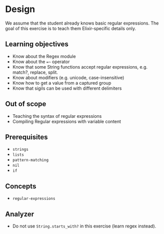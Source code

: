 # Design

We assume that the student already knows basic regular expressions. The goal of this exercise is to teach them Elixir-specific details only.

## Learning objectives

- Know about the Regex module
- Know about the `=~` operator
- Know that some String functions accept regular expressions, e.g. match?, replace, split.
- Know about modifiers (e.g. unicode, case-insensitive)
- Know how to get a value from a captured group
- Know that sigils can be used with different delimiters

## Out of scope

- Teaching the syntax of regular expressions
- Compiling Regular expressions with variable content

## Prerequisites

- `strings`
- `lists`
- `pattern-matching`
- `nil`
- `if`

## Concepts

- `regular-expressions`

## Analyzer

- Do not use `String.starts_with?` in this exercise (learn regex instead).
